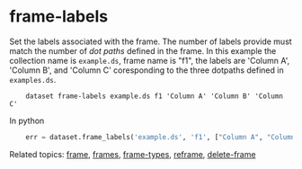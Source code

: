 
# frame-labels

Set the labels associated with the frame. The number of labels 
provide must match the number of *dot paths* defined in the frame. 
In this example the collection name is `example.ds`, frame name is 
"f1", the labels are 'Column A', 'Column B', and 'Column C' 
coresponding to the three dotpaths defined in `examples.ds`.

```shell
    dataset frame-labels example.ds f1 'Column A' 'Column B' 'Column C'
```

In python

```python
    err = dataset.frame_labels('example.ds', 'f1', ["Column A", "Column B", "Column C"])
```

Related topics: [frame](frame.html), [frames](frames.html), [frame-types](frame-types.html), [reframe](reframe.html), [delete-frame](delete-frame.html)

